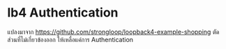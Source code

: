# lb4 Authentication 
แปลงมาจาก https://github.com/strongloop/loopback4-example-shopping ตัดส่วนที่ไม่เกี่ยวข้องออก ให้เหลื่อแค่การ Authentication
